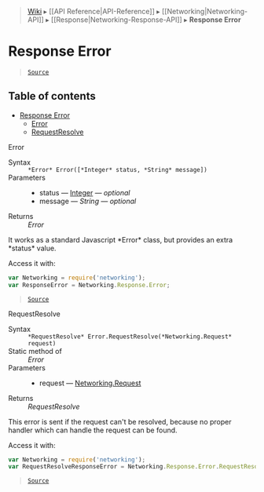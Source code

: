 > [Wiki](Home) ▸ [[API Reference|API-Reference]] ▸ [[Networking|Networking-API]] ▸ [[Response|Networking-Response-API]] ▸ **Response Error**

Response Error
==============

> [`Source`](/Neft-io/neft/blob/feb74662c4f7ee7aedc58bcb4488ea1b56f65be9/src/networking/response/error.litcoffee#response-error)

## Table of contents
* [Response Error](#response-error)
    * [Error](#error)
    * [RequestResolve](#requestresolve)

Error
<dl><dt>Syntax</dt><dd><code>&#x2A;Error&#x2A; Error([&#x2A;Integer&#x2A; status, &#x2A;String&#x2A; message])</code></dd><dt>Parameters</dt><dd><ul><li>status — <a href="/Neft-io/neft/Utils-API.md#isinteger">Integer</a> — <i>optional</i></li><li>message — <i>String</i> — <i>optional</i></li></ul></dd><dt>Returns</dt><dd><i>Error</i></dd></dl>
It works as a standard Javascript *Error* class, but provides an extra *status* value.

Access it with:
```javascript
var Networking = require('networking');
var ResponseError = Networking.Response.Error;
```

> [`Source`](/Neft-io/neft/blob/feb74662c4f7ee7aedc58bcb4488ea1b56f65be9/src/networking/response/error.litcoffee#error)

RequestResolve
<dl><dt>Syntax</dt><dd><code>&#x2A;RequestResolve&#x2A; Error.RequestResolve(&#x2A;Networking.Request&#x2A; request)</code></dd><dt>Static method of</dt><dd><i>Error</i></dd><dt>Parameters</dt><dd><ul><li>request — <a href="/Neft-io/neft/Networking-Request-API.md#class-request">Networking.Request</a></li></ul></dd><dt>Returns</dt><dd><i>RequestResolve</i></dd></dl>
This error is sent if the request can't be resolved,
because no proper handler which can handle the request can be found.

Access it with:
```javascript
var Networking = require('networking');
var RequestResolveResponseError = Networking.Response.Error.RequestResolve;
```

> [`Source`](/Neft-io/neft/blob/feb74662c4f7ee7aedc58bcb4488ea1b56f65be9/src/networking/response/error.litcoffee#requestresolve)

